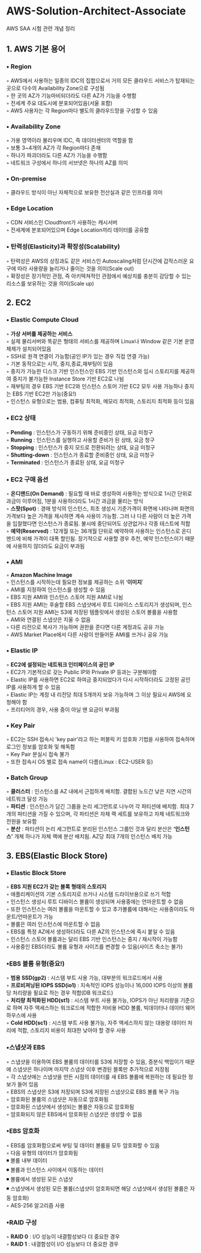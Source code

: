 # AWS-Solution-Architect-Associate
AWS SAA 시험 관련 개념 정리

## 1. AWS 기본 용어
### • Region  

 ◦ AWS에서 사용하는 일종의 IDC의 집합으로서 거의 모든 클라우드 서비스가 탑재되는 곳으로 다수의 Availability Zone으로 구성됨  
 ◦ 한 곳의 AZ가 기능마비되더라도 다른 AZ가 기능을 수행함  
 ◦ 전세계 주요 대도시에 분포되어있음(서울 포함)  
 ◦ AWS 사용자는 각 Region마다 별도의 클라우드망을 구성할 수 있음

### • Availability Zone  

 ◦ 가용 영역이라 불리우며 IDC, 즉 데이터센터의 역할을 함  
 ◦ 보통 3~4개의 AZ가 각 Region마다 존재  
 ◦ 하나가 파괴더라도 다른 AZ가 기능을 수행함  
 ◦ 네트워크 구성에서 하나의 서브넷은 하나의 AZ를 의미  

### • On-premise  

 ◦ 클라우드 방식이 아닌 자체적으로 보유한 전산실과 같은 인프라를 의미  

### • Edge Location  

 ◦ CDN 서비스인 Cloudfront가 사용하는 캐시서버  
 ◦ 전세계에 분포되어있으며 Edge Location끼리 데이터를 공유함  

### • 탄력성(Elasticity)과 확장성(Scalability)  

 ◦ 탄력성은 AWS의 상징과도 같은 서비스인 Autoscaling처럼 단시간에 갑작스러운 요구에 따라 사용량을 늘리거나 줄이는 것을 의미(Scale out)  
 ◦ 확장성은 장기적인 관점, 즉 아키텍쳐적인 관점에서 예상치를 충분히 감당할 수 있는 리소스를 보유하는 것을 의미(Scale up)  



## 2. EC2  
### • Elastic Compute Cloud  
◦ **가상 서버를 제공하는 서비스**  
◦ 실제 물리서버와 똑같은 형태의 서비스를 제공하며 Linux나 Window 같은 기본 운영체제가 설치되어있음  
◦ SSH로 원격 연결이 가능함(공인 IP가 있는 경우 직접 연결 가능)  
◦ 기본 동작으로는 시작, 중지,종료,재부팅이 있음  
◦ 중지가 가능한 디스크 기반 인스턴스인 EBS 기반 인스턴스와 임시 스토리지를 제공하여 중지가 불가능한 Instance Store 기반 EC2로 나뉨  
◦ 재부팅의 경우 EBS 기반 EC2와 인스턴스 스토어 기반 EC2 모두 사용 가능하나 중지는 EBS 기반 EC2만 가능(중요!)  
◦ 인스턴스 유형으로는 범용, 컴퓨팅 최적화, 메모리 최적화, 스토리지 최적화 등이 있음  

### • EC2 상태  
◦ **Pending** : 인스턴스가 구동하기 위해 준비중인 상태, 요금 미청구  
◦ **Running** : 인스턴스를 실행하고 사용할 준비가 된 상태, 요금 청구  
◦ **Stopping** : 인스턴스가 중지 모드로 전환되려는 상태, 요금 미청구  
◦ **Shutting-down** : 인스턴스가 종료할 준비중인 상태, 요금 미청구  
◦ **Terminated** : 인스턴스가 종료된 상태, 요금 미청구  

### • EC2 구매 옵션  
◦ **온디맨드(On Demand)** : 필요할 때 바로 생성하여 사용하는 방식으로 1시간 단위로 과금이 이루어짐, 1분을 사용하더라도 1시간 과금을 물리는 방식  
◦ **스팟(Spot)** : 경매 방식의 인스턴스, 최초 생성시 기준가격이 화면에 나타나며 화면의 가격보다 높은 가격을 제시하면 계속 사용이 가능함. 그러   나 다른 사람이 더 높은 가격을 입찰했다면 인스턴스가 종료됨. 불시에 중단되어도 상관없거나 각종 테스트에 적합  
◦ **예약(Reserved)** : 12개월 또는 36개월 단위로 예약하여 사용하는 인스턴스로 온디맨드에 비해 가격이 대폭 할인됨. 장기적으로 사용할 경우 추천, 예약 인스턴스이기 때문에 사용하지 않더라도 요금이 부과됨  

### • AMI  
◦ **Amazon Machine Image**  
◦ 인스턴스를 시작하는데 필요한 정보를 제공하는 소위 ‘**이미지**’  
◦ AMI를 지정하여 인스턴스를 생성할 수 있음  
◦ EBS 지원 AMI와 인스턴스 스토어 지원 AMI로 나뉨  
◦ EBS 지원 AMI는 후술할 EBS 스냅샷에서 루트 디바이스 스토리지가 생성되며, 인스턴스 스토어 지원 AMI는 S3에 저장된 템플릿에서 생성된 스토어   볼륨을 사용함  
◦ AMI와 연결된 스냅샷은 지울 수 없음  
◦ 다른 리전으로 복사가 가능하며 권한을 준다면 다른 계정과도 공유 가능  
◦ AWS Market Place에서 다른 사람이 만들어둔 AMI를 쓰거나 공유 가능  

### • Elastic IP  
◦ **EC2에 설정되는 네트워크 인터페이스의 공인 IP**  
◦ EC2가 기본적으로 갖는 Public IP와 Private IP 등과는 구분해야함  
◦ Elastic IP를 사용하면 EC2로 하여금 중지되었다가 다시 시작하더라도 고정된 공인 IP를 사용하게 할 수 있음  
◦ Elastic IP는 계정 내 리전당 최대 5개까지 보유 가능하며 그 이상 필요시 AWS에 요청해야 함  
◦ 프리티어의 경우, 사용 중이 아닐 땐 요금이 부과됨  

### • Key Pair  
◦ EC2는 SSH 접속시 'key pair'라고 하는 퍼블릭 키 암호화 기법을 사용하여 접속하며 로그인 정보를 암호화 및 해독함  
◦ Key Pair 분실시 접속 불가  
◦ 또한 접속시 OS 별로 접속 name이 다름(Linux : EC2-USER 등)  

### • Batch Group  
◦ **클러스터** : 인스턴스를 AZ 내에서 근접하게 배치함. 결합된 노드간 낮은 지연 시간의 네트워크 달성 가능  
◦ **파티션** : 인스턴스가 담긴 그룹을 논리 세그먼트로 나누어 각 파티션에 배치함. 최대 7개의 파티션을 가질 수 있으며, 각 파티션은 자체     랙 세트를 보유하고 자체 네트워크와 전원을 보유함  
◦ **분산** : 파티션이 논리 세그먼트로 분리된 인스턴스 그룹인 것과 달리 분산은 **‘인스턴스’** 개체 하나가 자체 랙에 분산 배치됨. AZ당 최대 7개의 인스턴스 배치 가능  


## 3. EBS(Elastic Block Store)  
### • Elastic Block Store  
◦ **EBS 지원 EC2가 갖는 블록 형태의 스토리지**  
◦ 애플리케이션의 기본 스토리지로 쓰거나 시스템 드라이브용으로 쓰기 적합  
◦ 인스턴스 생성시 루트 디바이스 볼륨이 생성되며 사용중에는 언마운트할 수 없음  
◦ 또한 인스턴스는 여러 볼륨을 마운트할 수 있고 추가볼륨에 대해서는 사용중이라도 마운트/언마운트가 가능  
◦ 볼륨은 여러 인스턴스에 마운트할 수 없음  
◦ EBS를 특정 AZ에서 생성하더라도 다른 AZ의 인스턴스에 즉시 붙일 수 있음  
◦ 인스턴스 스토어 볼륨과는 달리 EBS 기반 인스턴스는 중지 / 재시작이 가능함  
◦ 사용중인 EBS더라도 볼륨 유형과 사이즈를 변경할 수 있음(사이즈 축소는 불가)  

### •EBS 볼륨 유형(중요!)  
◦ **범용 SSD(gp2)** : 시스템 부트 사용 가능, 대부분의 워크로드에서 사용  
◦ **프로비져닝된 IOPS SSD(io1)** : 지속적인 IOPS 성능이나 16,000 IOPS 이상의 볼륨당 처리량을 필요로 하는 경우 적합(DB 워크로드)  
◦ **처리량 최적화된 HDD(st1)** : 시스템 부트 사용 불가능, IOPS가 아닌 처리량을 기준으로 하며 자주 액세스하는 워크로드에 적합한 저비용 HDD 볼륨, 빅데이터나 데이터 웨어하우스에 사용  
◦ **Cold HDD(sc1)** : 시스템 부트 사용 불가능, 자주 액세스하지 않는 대용량 데이터 처리에 적합, 스토리지 비용이 최대한 낮아야 할 경우 사용  

### •스냅샷과 EBS  
◦ 스냅샷을 이용하여 EBS 볼륨의 데이터를 S3에 저장할 수 있음, 증분식 백업이기 때문에 스냅샷은 하나이며 마지막 스냅샷 이후 변경된 블록만 추가적으로 저장됨  
◦ 각 스냅샷에는 스냅샷을 만든 시점의 데이터를 새 EBS 볼륨에 복원하는 데 필요한 정보가 들어 있음  
◦ EBS의 스냅샷은 S3에 저장되며 S3에 저장된 스냅샷으로 EBS 볼륨 복구 가능  
◦ 암호화된 볼륨의 스냅샷은 자동으로 암호화됨  
◦ 암호화된 스냅샷에서 생성되는 볼륨은 자동으로 암호화됨  
◦ 암호화되지 않은 EBS에서 암호화된 스냅샷은 생성할 수 없음  

### •EBS 암호화  
◦ EBS를 암호화함으로써 부팅 및 데이터 볼륨을 모두 암호화할 수 있음  
◦ 다음 유형의 데이터가 암호화됨  
 ◾ 볼륨 내부 데이터  
 ◾ 볼륨과 인스턴스 사이에서 이동하는 데이터  
 ◾ 볼륨에서 생성된 모든 스냅샷  
 ◾ 스냅샷에서 생성된 모든 볼륨(스냅샷이 암호화되면 해당 스냅샷에서 생성된 볼륨은 자동 암호화)  
◦ AES-256 알고리즘 사용  

### •RAID 구성  
◦ **RAID 0** : I/O 성능이 내결함성보다 더 중요한 경우  
◦ **RAID 1** : 내결함성이 I/O 성능보다 더 중요한 경우  


